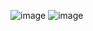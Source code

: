 ![image](https://github.com/user-attachments/assets/8f2b117b-21be-4e1e-b94a-43a0de41d70b)
![image](https://github.com/user-attachments/assets/76acff7e-2729-438c-b207-d90f701ba5c7)
